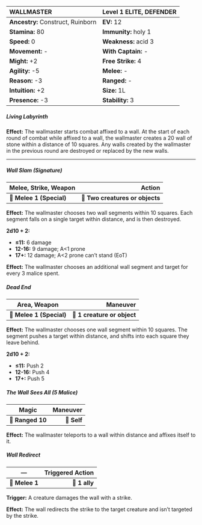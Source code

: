 | **WALLMASTER**                           | Level 1 ELITE, DEFENDER                  |
|:-----------------------------------------|:-----------------------------------------|
| **Ancestry:** Construct, Ruinborn        | **EV:** 12                               |
| **Stamina:** 80                          | **Immunity:** holy 1                     |
| **Speed:** 0                             | **Weakness:** acid 3                     |
| **Movement:** -                          | **With Captain:** -                      |
| **Might:** +2                            | **Free Strike:** 4                       |
| **Agility:** -5                          | **Melee:** -                             |
| **Reason:** -3                           | **Ranged:** -                            |
| **Intuition:** +2                        | **Size:** 1L                             |
| **Presence:** -3                         | **Stability:** 3                         |

##### Living Labyrinth

**Effect:** The wallmaster starts combat affixed to a wall. At the start of each round of combat while affixed to a wall, the wallmaster creates a 20 wall of stone within a distance of 10 squares. Any walls created by the wallmaster in the previous round are destroyed or replaced by the new walls.

---

##### **Wall Slam (Signature)**

| **Melee, Strike, Weapon** |                      **Action** |
| ------------------------- | -------------------------------:|
| **📏 Melee 1 (Special)**  | **🎯 Two creatures or objects** |

**Effect:** The wallmaster chooses two wall segments within 10 squares. Each segment falls on a single target within distance, and is then destroyed.

**2d10 + 2:**
- **≤11:** 6 damage
- **12-16:** 9 damage; A<1 prone
- **17+:** 12 damage; A<2 prone can’t stand (EoT)

**Effect:** The wallmaster chooses an additional wall segment and target for every 3 malice spent.

##### **Dead End**

| **Area, Weapon**         |                **Maneuver** |
| ------------------------ | ---------------------------:|
| **📏 Melee 1 (Special)** | **🎯 1 creature or object** |

**Effect:** The wallmaster chooses one wall segment within 10 squares. The segment pushes a target within distance, and shifts into each square they leave behind.

**2d10 + 2:**
- **≤11:** Push 2
- **12-16:** Push 4
- **17+:** Push 5

##### **The Wall Sees All (5 Malice)**

| **Magic**        | **Maneuver** |
| ---------------- | ------------:|
| **📏 Ranged 10** |  **🎯 Self** |

**Effect:** The wallmaster teleports to a wall within distance and affixes itself to it.

##### **Wall Redirect**

| **—**          | **Triggered Action** |
| -------------- | --------------------:|
| **📏 Melee 1** |        **🎯 1 ally** |

**Trigger:** A creature damages the wall with a strike.

**Effect:** The wall redirects the strike to the target creature and isn’t targeted by the strike.
